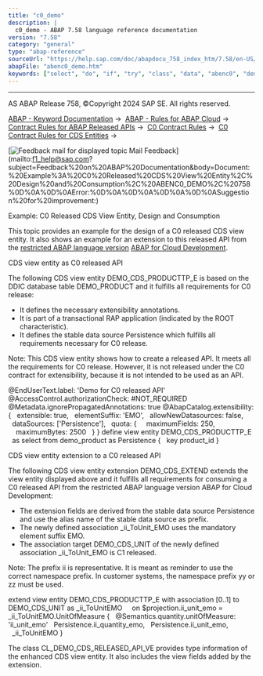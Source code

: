 ```yaml
---
title: "c0_demo"
description: |
  c0_demo - ABAP 7.58 language reference documentation
version: "7.58"
category: "general"
type: "abap-reference"
sourceUrl: "https://help.sap.com/doc/abapdocu_758_index_htm/7.58/en-US/abenc0_demo.htm"
abapFile: "abenc0_demo.htm"
keywords: ["select", "do", "if", "try", "class", "data", "abenc0", "demo"]
---
```


* * *

AS ABAP Release 758, ©Copyright 2024 SAP SE. All rights reserved.

[ABAP - Keyword Documentation](https://help.sap.com/doc/abapdocu_758_index_htm/7.58/en-US/abenabap.htm) →  [ABAP - Rules for ABAP Cloud](https://help.sap.com/doc/abapdocu_758_index_htm/7.58/en-US/abenabap_strict_rules.htm) →  [Contract Rules for ABAP Released APIs](https://help.sap.com/doc/abapdocu_758_index_htm/7.58/en-US/abenrestricted_apis.htm) →  [C0 Contract Rules](https://help.sap.com/doc/abapdocu_758_index_htm/7.58/en-US/abenc0_contract_rules.htm) →  [C0 Contract Rules for CDS Entities](https://help.sap.com/doc/abapdocu_758_index_htm/7.58/en-US/abenc0_contract_rules_cds.htm) → 

 [![](Mail.gif?object=Mail.gif "Feedback mail for displayed topic") Mail Feedback](mailto:f1_help@sap.com?subject=Feedback%20on%20ABAP%20Documentation&body=Document:%20Example%3A%20C0%20Released%20CDS%20View%20Entity%2C%20Design%20and%20Consumption%2C%20ABENC0_DEMO%2C%20758%0D%0A%0D%0AError:%0D%0A%0D%0A%0D%0A%0D%0ASuggestio
n%20for%20improvement:)

Example: C0 Released CDS View Entity, Design and Consumption

This topic provides an example for the design of a C0 released CDS view entity. It also shows an example for an extension to this released API from the [restricted ABAP language version](https://help.sap.com/doc/abapdocu_758_index_htm/7.58/en-US/abenrestricted_version_glosry.htm "Glossary Entry") [ABAP for Cloud Development](https://help.sap.com/doc/abapdocu_758_index_htm/7.58/en-US/abenabap_for_cloud_dev_glosry.htm "Glossary Entry").

CDS view entity as C0 released API

The following CDS view entity DEMO\_CDS\_PRODUCTTP\_E is based on the DDIC database table DEMO\_PRODUCT and it fulfills all requirements for C0 release:

-   It defines the necessary extensibility annotations.
-   It is part of a transactional RAP application (indicated by the ROOT characteristic).
-   It defines the stable data source Persistence which fulfills all requirements necessary for C0 release.

Note: This CDS view entity shows how to create a released API. It meets all the requirements for C0 release. However, it is not released under the C0 contract for extensibility, because it is not intended to be used as an API.

@EndUserText.label: 'Demo for C0 released API'
@AccessControl.authorizationCheck: #NOT\_REQUIRED
@Metadata.ignorePropagatedAnnotations: true
@AbapCatalog.extensibility: {
  extensible: true,
  elementSuffix: 'EMO',
  allowNewDatasources: false,
  dataSources: \['Persistence'\],
  quota: {
    maximumFields: 250,
    maximumBytes: 2500
  }
}
define view entity DEMO\_CDS\_PRODUCTTP\_E
  as select from demo\_product as Persistence
{
  key product\_id
}

CDS view entity extension to a C0 released API

The following CDS view entity extension DEMO\_CDS\_EXTEND extends the view entity displayed above and it fulfills all requirements for consuming a C0 released API from the restricted ABAP language version ABAP for Cloud Development:

-   The extension fields are derived from the stable data source Persistence and use the alias name of the stable data source as prefix.
-   The newly defined association \_ii\_ToUnit\_EMO uses the mandatory element suffix EMO.
-   The association target DEMO\_CDS\_UNIT of the newly defined association \_ii\_ToUnit\_EMO is C1 released.

Note: The prefix ii is representative. It is meant as reminder to use the correct namespace prefix. In customer systems, the namespace prefix yy or zz must be used.

extend view entity DEMO\_CDS\_PRODUCTTP\_E with
association \[0..1\] to DEMO\_CDS\_UNIT as \_ii\_ToUnitEMO  
  on $projection.ii\_unit\_emo = \_ii\_ToUnitEMO.UnitOfMeasure
{
  @Semantics.quantity.unitOfMeasure: 'ii\_unit\_emo'
  Persistence.ii\_quantity\_emo,
  Persistence.ii\_unit\_emo,
  \_ii\_ToUnitEMO
}

The class CL\_DEMO\_CDS\_RELEASED\_API\_VE provides type information of the enhanced CDS view entity. It also includes the view fields added by the extension.